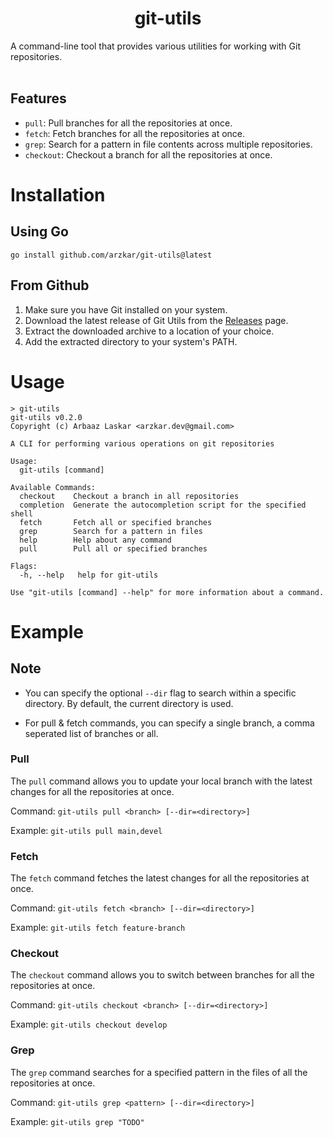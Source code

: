 <h1 align="center">git-utils</h1>

A command-line tool that provides various utilities for working with Git repositories.
<br><br>

## Features

- `pull`: Pull branches for all the repositories at once.
- `fetch`: Fetch branches for all the repositories at once.
- `grep`: Search for a pattern in file contents across multiple repositories.
- `checkout`: Checkout a branch for all the repositories at once.

# Installation

## Using Go

```
go install github.com/arzkar/git-utils@latest
```

## From Github

1. Make sure you have Git installed on your system.
2. Download the latest release of Git Utils from the [Releases](https://github.com/arzkar/git-utils/releases) page.
3. Extract the downloaded archive to a location of your choice.
4. Add the extracted directory to your system's PATH.

# Usage

```
> git-utils
git-utils v0.2.0
Copyright (c) Arbaaz Laskar <arzkar.dev@gmail.com>

A CLI for performing various operations on git repositories

Usage:
  git-utils [command]

Available Commands:
  checkout    Checkout a branch in all repositories
  completion  Generate the autocompletion script for the specified shell
  fetch       Fetch all or specified branches
  grep        Search for a pattern in files
  help        Help about any command
  pull        Pull all or specified branches

Flags:
  -h, --help   help for git-utils

Use "git-utils [command] --help" for more information about a command.
```

# Example

## Note

- You can specify the optional `--dir` flag to search within a specific directory. By default, the current directory is used.

- For pull & fetch commands, you can specify a single branch, a comma seperated list of branches or all.

### Pull

The `pull` command allows you to update your local branch with the latest changes for all the repositories at once.

Command:
`git-utils pull <branch> [--dir=<directory>]`

Example:
`git-utils pull main,devel`

### Fetch

The `fetch` command fetches the latest changes for all the repositories at once.

Command:
`git-utils fetch <branch> [--dir=<directory>]`

Example:
`git-utils fetch feature-branch`

### Checkout

The `checkout` command allows you to switch between branches for all the repositories at once.

Command:
`git-utils checkout <branch> [--dir=<directory>]`

Example:
`git-utils checkout develop`

### Grep

The `grep` command searches for a specified pattern in the files of all the repositories at once.

Command:
`git-utils grep <pattern> [--dir=<directory>]`

Example:
`git-utils grep "TODO"`
